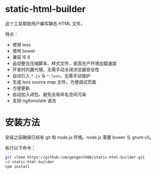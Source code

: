# static-html-builder

这个工具帮助用户编写静态 HTML 文件。

特点：

- 使用 less
- 使用 bower
- 兼容 IE 8
- 自动整合压缩脚本、样式文件，提高生产环境加载速度
- 开发时内置代理，无需手动关闭浏览器安全性
- 自动引入 `*.js` 与 `*.less`，无需手动维护
- 生成 less source map 文件，方便调试页面
- 方便更新
- 自动加入闭包，避免全局命名空间污染
- 支持 ngAnnotate 语法

# 安装方法

安装之前确保已经有 git 和 node.js 环境。node.js 需要 bower 与 grunt-cli。

执行以下命令：
```bash
git clone https://github.com/gengen1988/static-html-builder.git
cd static-html-builder
npm install
```
